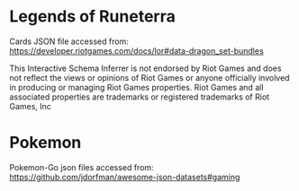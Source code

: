 # Legends of Runeterra

Cards JSON file accessed from: https://developer.riotgames.com/docs/lor#data-dragon_set-bundles

This Interactive Schema Inferrer is not endorsed by Riot Games and does not reflect the views or
opinions of Riot Games or anyone officially involved in producing or managing Riot Games properties.
Riot Games and all associated properties are trademarks or registered trademarks of Riot Games, Inc

# Pokemon

Pokemon-Go json files accessed from: https://github.com/jdorfman/awesome-json-datasets#gaming
